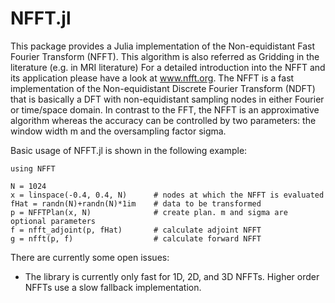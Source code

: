 NFFT.jl
=======

This package provides a Julia implementation of the Non-equidistant Fast Fourier Transform (NFFT).
This algorithm is also referred as Gridding in the literature (e.g. in MRI literature) 
For a detailed introduction into the NFFT and its application please have a look at www.nfft.org.
The NFFT is a fast implementation of the Non-equidistant Discrete Fourier Transform (NDFT) that is
basically a DFT with non-equidistant sampling nodes in either Fourier or time/space domain. In contrast
to the FFT, the NFFT is an approximative algorithm whereas the accuracy can be controlled by two parameters:
the window width m and the oversampling factor sigma.

Basic usage of NFFT.jl is shown in the following example:

    using NFFT 
    
    N = 1024
    x = linspace(-0.4, 0.4, N)      # nodes at which the NFFT is evaluated
    fHat = randn(N)+randn(N)*1im    # data to be transformed
    p = NFFTPlan(x, N)              # create plan. m and sigma are optional parameters
    f = nfft_adjoint(p, fHat)       # calculate adjoint NFFT
    g = nfft(p, f)                  # calculate forward NFFT
    
There are currently some open issues:
  - The library is currently only fast for 1D, 2D, and 3D NFFTs. Higher order NFFTs use a slow fallback implementation.
